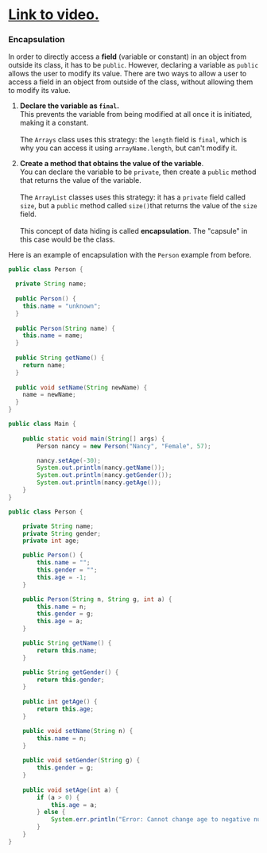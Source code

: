 # [Link to video.](TODO)

### Encapsulation

In order to directly access a **field** (variable or constant) in an object from outside its class, it has to be `public`. However, declaring a variable as `public` allows the user to modify its value. There are two ways to allow a user to access a field in an object from outside of the class, without allowing them to modify its value.

1. **Declare the variable as `final`.**     
This prevents the variable from being modified at all once it is initiated, making it a constant.</br></br>
The `Arrays` class uses this strategy: the `length` field is `final`, which is why you can access it using `arrayName.length`, but can't modify it.

2. **Create a method that obtains the value of the variable**.  
You can declare the variable to be `private`, then create a `public` method that returns the value of the variable.</br></br>
The `ArrayList` classes uses this strategy: it has a `private` field called `size`, but a `public` method called `size()`that returns the value of the `size` field.</br></br>
This concept of data hiding is called **encapsulation**. The "capsule" in this case would be the class.

Here is an example of encapsulation with the `Person` example from before.

```java
public class Person {

  private String name;
    
  public Person() {
    this.name = "unknown";
  }
    
  public Person(String name) {
    this.name = name;
  }
       
  public String getName() {
    return name;
  }
    
  public void setName(String newName) {
    name = newName;
  }
}
```

```java
public class Main {
	
	public static void main(String[] args) {
		Person nancy = new Person("Nancy", "Female", 57);

		nancy.setAge(-30);
		System.out.println(nancy.getName());
		System.out.println(nancy.getGender());
		System.out.println(nancy.getAge());
	}
} 

public class Person {

	private String name;
	private String gender;
	private int age;

	public Person() {
		this.name = "";
		this.gender = "";
		this.age = -1;
	}

	public Person(String n, String g, int a) {
		this.name = n;
		this.gender = g;
		this.age = a;
	}

	public String getName() {
		return this.name;
	}

	public String getGender() {
		return this.gender;
	}
	
	public int getAge() {
		return this.age;
	}

	public void setName(String n) {
		this.name = n;
	}
	
	public void setGender(String g) {
		this.gender = g;
	}
	
	public void setAge(int a) {
		if (a > 0) {
			this.age = a;
		} else {
			System.err.println("Error: Cannot change age to negative number.");
		}
	}
} 
```
